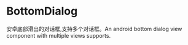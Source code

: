 # BottomDialog
安卓底部滑出的对话框,支持多个对话框。An android bottom dialog view component with multiple views supports.
